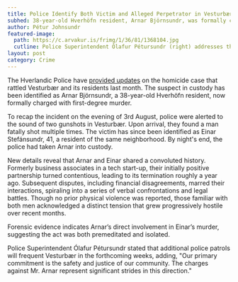 ```yaml
---
title: Police Identify Both Victim and Alleged Perpetrator in Vesturbær Homicide
subhed: 38-year-old Hverhöfn resident, Arnar Björnsundr, was formally charged in connection with the fatal shooting of Einar Stefánsundr.
author: Pétur Johnsundr
featured-image: 
  path: https://c.arvakur.is/frimg/1/36/81/1368104.jpg
  cutline: Police Superintendent Ólafur Pétursundr (right) addresses the media during a press briefing on the Vesturbær homicide case, flanked by a senior officer.
layout: post
category: Crime
---
```


The Hverlandic Police have [provided updates](HUN/assets/docs/HPD-2023-09-29-002.pdf) on the homicide case that rattled Vesturbær and its residents last month. The suspect in custody has been identified as Arnar Björnsundr, a 38-year-old Hverhöfn resident, now formally charged with first-degree murder.

To recap the incident on the evening of 3rd August, police were alerted to the sound of two gunshots in Vesturbær. Upon arrival, they found a man fatally shot multiple times. The victim has since been identified as Einar Stefánsundr, 41, a resident of the same neighborhood. By night's end, the police had taken Arnar into custody.

New details reveal that Arnar and Einar shared a convoluted history. Formerly business associates in a tech start-up, their initially positive partnership turned contentious, leading to its termination roughly a year ago. Subsequent disputes, including financial disagreements, marred their interactions, spiraling into a series of verbal confrontations and legal battles. Though no prior physical violence was reported, those familiar with both men acknowledged a distinct tension that grew progressively hostile over recent months.

Forensic evidence indicates Arnar’s direct involvement in Einar’s murder, suggesting the act was both premeditated and isolated.

Police Superintendent Ólafur Pétursundr stated that additional police patrols will frequent Vesturbær in the forthcoming weeks, adding, "Our primary commitment is the safety and justice of our community. The charges against Mr. Arnar represent significant strides in this direction."